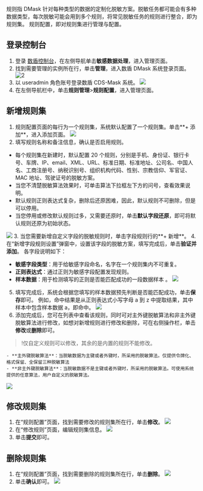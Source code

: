 规则指 DMask 针对每种类型的数据的定制化脱敏方案。脱敏任务都可能会有多种数据类型，每次脱敏可能会用到多个规则，将常见脱敏任务的规则进行整合，即为规则集。
规则配置，即对规则集进行管理与配置。
## 登录控制台
1. 登录 [数盾控制台](https://console.cloud.tencent.com/cds)，在左侧导航单击**敏感数据处理**，进入管理页面。
2. 找到需要管理的实例所在行，单击**管理**，进入数盾 DMask 系统登录页面。
 ![2](https://main.qcloudimg.com/raw/5e61fe9aa155318c9dbfbae77fbc78ec.png)
3. 以 useradmin 角色账号登录数盾 CDS-Mask 系统。
 ![](https://main.qcloudimg.com/raw/eb69194d111663f9779c45a92e29e8cf.png)
4. 在左侧导航栏中，单击**规则管理**>**规则配置**，进入管理页面。


## 新增规则集
1. 规则配置页面的每行为一个规则集，系统默认配置了一个规则集。单击**+ 添加**，进入添加页面。
 ![](https://main.qcloudimg.com/raw/992212a40c412d3bb15095b8cbda98af.png)
2. 填写规则名称和备注信息，确认是否启用规则。
 - 每个规则集在新建时，默认配置 20 个规则，分别是手机、身份证、银行卡号、车牌、IP、email、XML、URL、标准日期、标准地址、公司名、中国人名、工商注册号、纳税识别号、组织机构代码、性别、宗教信仰、军官证、MAC 地址、驾驶证号的脱敏方案。
 - 当您不清楚脱敏算法效果时，可单击算法下拉框左下方的问号，查看效果说明。
 - 默认规则正则表达式复杂，删除后还原困难，因此，默认规则不可删除，但是可以停用。
 - 当您停用或修改默认规则过多，又需要还原时，单击**默认字段还原**，即可将默认规则还原为初始状态。

![](https://main.qcloudimg.com/raw/139f217be0d91376c76f7febd1dac4fc.png)
3. 当您需要新增自定义字段的脱敏规则时，单击字段规则行的**+ 新增**。
4. 在“新增字段规则设置”弹窗中，设置该字段的脱敏方案，填写完成后，单击**验证并添加**。
各字段说明如下：
 - **敏感字段类型**：用于给敏感字段命名，名字在一个规则集内不可重复。
 - **正则表达式**：通过正则为敏感字段配置发现规则。
 - **样本数据**：用于检测填写的正则是否能匹配成功的一段数据样本 。
 ![](https://main.qcloudimg.com/raw/adad1083eaae97e92a3cd59163f24127.png)
5. 填写完成后，系统会根据您填写的样本数据预先判断是否能匹配成功，单击**保存**即可。
例如，命中结果是从正则表达式小写字母 a 到 z 中提取结果，其中样本中包含样本数据 a，即命中。
![](https://main.qcloudimg.com/raw/815e0c4f61960c042e9e39cd948e2dff.png)
6. 添加完成后，您可在列表中查看该规则，同时可对主外键脱敏算法和非主外键脱敏算法进行修改，如想对新增规则进行修改和删除，可在右侧操作栏，单击**修改**或**删除**即可。
>!仅自定义规则可以修改，其余的是内置的规则不能修改。
>
	- **主外键脱敏算法**：当脱敏数据为主键或者外键时，所采用的脱敏算法。仅提供令牌化、格式保留、全保留三种脱敏算法
	- **非主外键脱敏算法**：当脱敏数据不是主键或者外键时，所采用的脱敏算法。可使用系统提供的任意算法，用户自定义的脱敏算法。
![](https://main.qcloudimg.com/raw/06e65dc80c2aade2164ea946d0df66f6.png)

##  修改规则集
1. 在“规则配置”页面，找到需要修改的规则集所在行，单击**修改**。
 ![](https://main.qcloudimg.com/raw/00a00ab39f1545718c6cb02cabb3fa56.png)
2. 在“修改规则”页面，编辑规则集信息。
 ![](https://main.qcloudimg.com/raw/c5f07b21d0cd93a3c0428a00ca964eca.png)
3. 单击**提交**即可。

## 删除规则集
1. 在“规则配置”页面，找到需要删除的规则集所在行，单击**删除**。
 ![](https://main.qcloudimg.com/raw/3b6d26456a734d3ad2983215592bdba9.png)
2. 单击**确认**即可。
 ![](https://main.qcloudimg.com/raw/baa9ae4367b1538c71e2b22a43254446.png)
